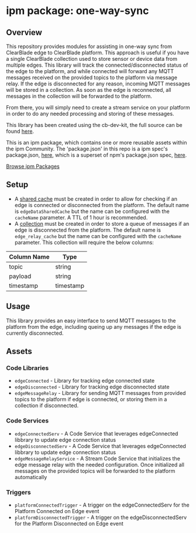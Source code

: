 # ipm package: one-way-sync

## Overview

This repository provides modules for assisting in one-way sync from ClearBlade edge to ClearBlade platform. This approach is useful if you have a single ClearBlade collection used to store sensor or device data from multiple edges. This library will track the connected/disconnected status of the edge to the platform, and while connected will forward any MQTT messages received on the provided topics to the platform via message relay. If the edge is disconnected for any reason, incoming MQTT messages will be stored in a collection. As soon as the edge is reconnected, all messages in the collection will be forwarded to the platform.

From there, you will simply need to create a stream service on your platform in order to do any needed processing and storing of these messages.

This library has been created using the cb-dev-kit, the full source can be found [here](https://github.com/clearblade/one-way-sync).

This is an ipm package, which contains one or more reusable assets within the ipm Community. The 'package.json' in this repo is a ipm spec's package.json, [here](https://docs.clearblade.com/v/3/6-ipm/spec), which is a superset of npm's package.json spec, [here](https://docs.npmjs.com/files/package.json).

[Browse ipm Packages](https://ipm.clearblade.com)

## Setup

-   A [shared cache](https://docs.clearblade.com/v/4/shared_cache/) must be created in order to allow for checking if an edge is connected or disconnected from the platform. The default name is `edgeDataSharedCache` but the name can be configured with the `cacheName` parameter. A TTL of 1 hour is recommended.
-   A [collection](https://docs.clearblade.com/v/4/collections/) must be created in order to store a queue of messages if an edge is disconnected from the platform. The default name is `edge_relay_cache` but the name can be configured with the `cacheName` parameter. This collection will require the below columns:

Column Name | Type
--- | ---
topic | string
payload | string
timestamp | timestamp

## Usage
This library provides an easy interface to send MQTT messages to the platform from the edge, including queing up any messages if the edge is currently disconnected.

## Assets
### Code Libraries

* `edgeConnected` - Library for tracking edge connected state 
* `edgeDisconnected` - Library for tracking edge disconnected state
* `edgeMessageRelay` - Library for sending MQTT messages from provided topics to the platform if edge is connected, or storing them in a collection if disconnected.


### Code Services
* `edgeConnectedServ` - A Code Service that leverages edgeConnected libbrary to update edge connection status
* `edgeDisconnectedServ` - A Code Service that leverages edgeConnected libbrary to update edge connection status
* `edgeMessageRelayService` - A Stream Code Service that initializes the edge message relay with the needed configuration. Once initialized all messages on the provided topics will be forwarded to the platform automatically

### Triggers
* `platformConnectedTrigger` - A trigger on the edgeConnectedServ for the Platform Connected on Edge event
* `platformDisconnectedTrigger` - A trigger on the edgeDisconnectedServ for the Platform Disconnected on Edge event
